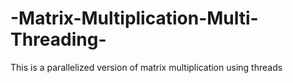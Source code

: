 # -Matrix-Multiplication-Multi-Threading-
This is a parallelized version of matrix multiplication using threads
